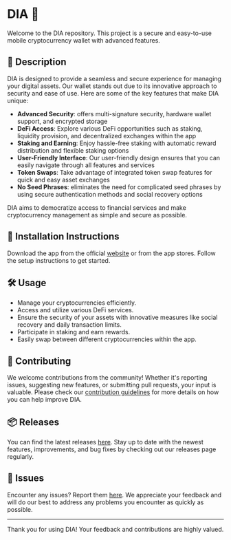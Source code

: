 
# DIA 🚀

Welcome to the DIA repository. This project is a secure and easy-to-use mobile cryptocurrency wallet with advanced features.

## 📜 Description

DIA is designed to provide a seamless and secure experience for managing your digital assets. Our wallet stands out due to its innovative approach to security and ease of use. Here are some of the key features that make DIA unique:

- **Advanced Security**: offers multi-signature security, hardware wallet support, and encrypted storage
- **DeFi Access**: Explore various DeFi opportunities such as staking, liquidity provision, and decentralized exchanges within the app
- **Staking and Earning**: Enjoy hassle-free staking with automatic reward distribution and flexible staking options
- **User-Friendly Interface**: Our user-friendly design ensures that you can easily navigate through all features and services
- **Token Swaps**: Take advantage of integrated token swap features for quick and easy asset exchanges
- **No Seed Phrases**: eliminates the need for complicated seed phrases by using secure authentication methods and social recovery options

DIA aims to democratize access to financial services and make cryptocurrency management as simple and secure as possible.

## 🚀 Installation Instructions

Download the app from the official [website](https://www.example.com) or from the app stores. Follow the setup instructions to get started.

## 🛠️ Usage

- Manage your cryptocurrencies efficiently.
- Access and utilize various DeFi services.
- Ensure the security of your assets with innovative measures like social recovery and daily transaction limits.
- Participate in staking and earn rewards.
- Easily swap between different cryptocurrencies within the app.

## 🤝 Contributing

We welcome contributions from the community! Whether it's reporting issues, suggesting new features, or submitting pull requests, your input is valuable. Please check our [contribution guidelines](../../contributing) for more details on how you can help improve DIA.

## 📦 Releases

You can find the latest releases [here](../../releases). Stay up to date with the newest features, improvements, and bug fixes by checking out our releases page regularly.

## 🐛 Issues

Encounter any issues? Report them [here](../../issues). We appreciate your feedback and will do our best to address any problems you encounter as quickly as possible.

---

Thank you for using DIA! Your feedback and contributions are highly valued.
